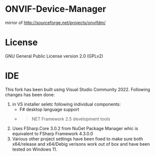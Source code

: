 # ONVIF-Device-Manager
mirror of http://sourceforge.net/projects/onvifdm/
# License
GNU General Public License version 2.0 (GPLv2)
# IDE
This fork has been built using Visual Studio Community 2022. Following changes has been done:
1. in VS installer seletc following individual components:
   - F# desktop language support
   - >NET Framework 2.5 development tools
2. Uses FSharp.Core 3.0.2 from NuGet Package Manager whic is equivalent to FSharp Framework 4.3.0.0
3. Various other project settings have been fixed to make sure both x64/release and x64/Debig verisons work out of box and have been tested on Windows 11.

